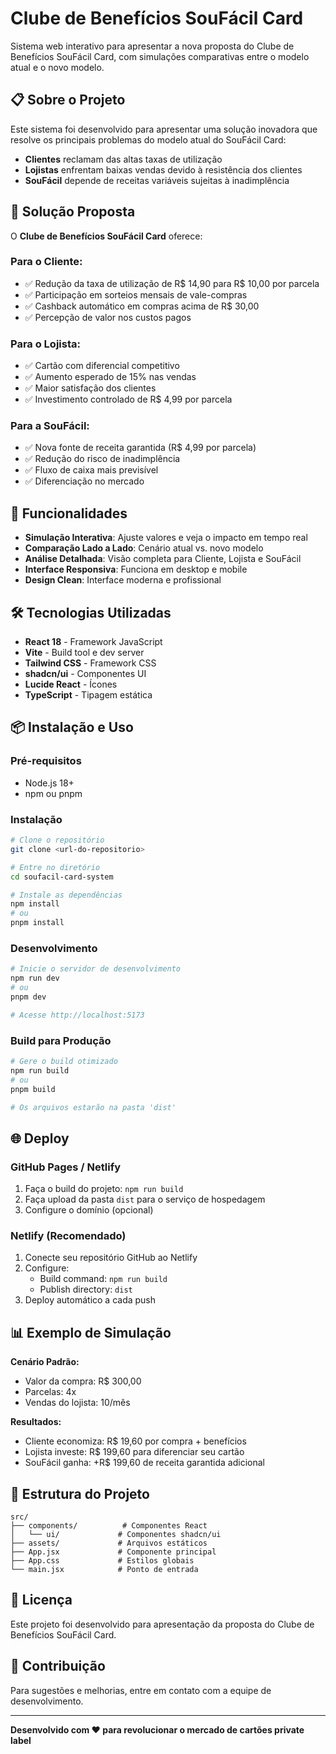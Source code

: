 # Clube de Benefícios SouFácil Card

Sistema web interativo para apresentar a nova proposta do Clube de Benefícios SouFácil Card, com simulações comparativas entre o modelo atual e o novo modelo.

## 📋 Sobre o Projeto

Este sistema foi desenvolvido para apresentar uma solução inovadora que resolve os principais problemas do modelo atual do SouFácil Card:

- **Clientes** reclamam das altas taxas de utilização
- **Lojistas** enfrentam baixas vendas devido à resistência dos clientes
- **SouFácil** depende de receitas variáveis sujeitas à inadimplência

## 🎯 Solução Proposta

O **Clube de Benefícios SouFácil Card** oferece:

### Para o Cliente:
- ✅ Redução da taxa de utilização de R$ 14,90 para R$ 10,00 por parcela
- ✅ Participação em sorteios mensais de vale-compras
- ✅ Cashback automático em compras acima de R$ 30,00
- ✅ Percepção de valor nos custos pagos

### Para o Lojista:
- ✅ Cartão com diferencial competitivo
- ✅ Aumento esperado de 15% nas vendas
- ✅ Maior satisfação dos clientes
- ✅ Investimento controlado de R$ 4,99 por parcela

### Para a SouFácil:
- ✅ Nova fonte de receita garantida (R$ 4,99 por parcela)
- ✅ Redução do risco de inadimplência
- ✅ Fluxo de caixa mais previsível
- ✅ Diferenciação no mercado

## 🚀 Funcionalidades

- **Simulação Interativa**: Ajuste valores e veja o impacto em tempo real
- **Comparação Lado a Lado**: Cenário atual vs. novo modelo
- **Análise Detalhada**: Visão completa para Cliente, Lojista e SouFácil
- **Interface Responsiva**: Funciona em desktop e mobile
- **Design Clean**: Interface moderna e profissional

## 🛠️ Tecnologias Utilizadas

- **React 18** - Framework JavaScript
- **Vite** - Build tool e dev server
- **Tailwind CSS** - Framework CSS
- **shadcn/ui** - Componentes UI
- **Lucide React** - Ícones
- **TypeScript** - Tipagem estática

## 📦 Instalação e Uso

### Pré-requisitos
- Node.js 18+ 
- npm ou pnpm

### Instalação
```bash
# Clone o repositório
git clone <url-do-repositorio>

# Entre no diretório
cd soufacil-card-system

# Instale as dependências
npm install
# ou
pnpm install
```

### Desenvolvimento
```bash
# Inicie o servidor de desenvolvimento
npm run dev
# ou
pnpm dev

# Acesse http://localhost:5173
```

### Build para Produção
```bash
# Gere o build otimizado
npm run build
# ou
pnpm build

# Os arquivos estarão na pasta 'dist'
```

## 🌐 Deploy

### GitHub Pages / Netlify
1. Faça o build do projeto: `npm run build`
2. Faça upload da pasta `dist` para o serviço de hospedagem
3. Configure o domínio (opcional)

### Netlify (Recomendado)
1. Conecte seu repositório GitHub ao Netlify
2. Configure:
   - Build command: `npm run build`
   - Publish directory: `dist`
3. Deploy automático a cada push

## 📊 Exemplo de Simulação

**Cenário Padrão:**
- Valor da compra: R$ 300,00
- Parcelas: 4x
- Vendas do lojista: 10/mês

**Resultados:**
- Cliente economiza: R$ 19,60 por compra + benefícios
- Lojista investe: R$ 199,60 para diferenciar seu cartão
- SouFácil ganha: +R$ 199,60 de receita garantida adicional

## 🎨 Estrutura do Projeto

```
src/
├── components/          # Componentes React
│   └── ui/             # Componentes shadcn/ui
├── assets/             # Arquivos estáticos
├── App.jsx             # Componente principal
├── App.css             # Estilos globais
└── main.jsx            # Ponto de entrada
```

## 📝 Licença

Este projeto foi desenvolvido para apresentação da proposta do Clube de Benefícios SouFácil Card.

## 🤝 Contribuição

Para sugestões e melhorias, entre em contato com a equipe de desenvolvimento.

---

**Desenvolvido com ❤️ para revolucionar o mercado de cartões private label**

